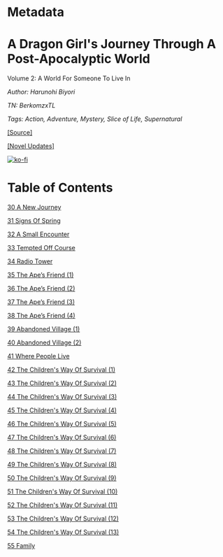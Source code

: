 # Metadata

# A Dragon Girl's Journey Through A Post-Apocalyptic World
  
Volume 2: A World For Someone To Live In

_Author:_ _Harunohi Biyori_

_TN: BerkomzxTL_

_Tags: Action, Adventure, Mystery, Slice of Life, Supernatural_

[\[Source\]](https://ncode.syosetu.com/n4711in/)

[\[Novel Updates\]](https://www.novelupdates.com/series/a-dragon-girls-journey-through-a-post-apocalyptic-world/)


[![ko-fi](https://ko-fi.com/img/githubbutton_sm.svg)](https://ko-fi.com/I2I117SQUE)



# Table of Contents

[30 A New Journey](./chapters/section_0001.md)

[31 Signs Of Spring](./chapters/section_0002.md)

[32 A Small Encounter](./chapters/section_0003.md)

[33 Tempted Off Course](./chapters/section_0004.md)

[34 Radio Tower](./chapters/section_0005.md)

[35 The Ape’s Friend (1)](./chapters/section_0006.md)

[36 The Ape’s Friend (2)](./chapters/section_0007.md)

[37 The Ape’s Friend (3)](./chapters/section_0008.md)

[38 The Ape’s Friend (4)](./chapters/section_0009.md)

[39 Abandoned Village (1)](./chapters/section_0010.md)

[40 Abandoned Village (2)](./chapters/section_0011.md)

[41 Where People Live](./chapters/section_0012.md)

[42 The Children's Way Of Survival (1)](./chapters/section_0013.md)

[43 The Children's Way Of Survival (2)](./chapters/section_0014.md)

[44 The Children's Way Of Survival (3)](./chapters/section_0015.md)

[45 The Children's Way Of Survival (4)](./chapters/section_0016.md)

[46 The Children's Way Of Survival (5)](./chapters/section_0017.md)

[47 The Children's Way Of Survival (6)](./chapters/section_0018.md)

[48 The Children's Way Of Survival (7)](./chapters/section_0019.md)

[49 The Children's Way Of Survival (8)](./chapters/section_0020.md)

[50 The Children's Way Of Survival (9)](./chapters/section_0021.md)

[51 The Children's Way Of Survival (10)](./chapters/section_0022.md)

[52 The Children's Way Of Survival (11)](./chapters/section_0023.md)

[53 The Children's Way Of Survival (12)](./chapters/section_0024.md)

[54 The Children's Way Of Survival (13)](./chapters/section_0025.md)

[55 Family](./chapters/section_0026.md)
